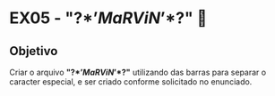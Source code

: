 # EX05 -  "\?$*’MaRViN’*$?\" 🤔

## Objetivo
Criar o arquivo **"\?$*’MaRViN’*$?\"** utilizando das barras para separar o caracter especial, e ser criado conforme solicitado no enunciado.
